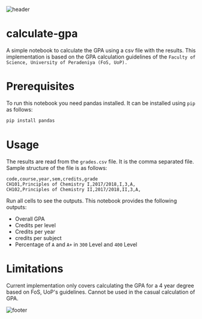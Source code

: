 ![header](https://capsule-render.vercel.app/api?type=Waving&color=auto&animation=fadeIn&height=160&section=header&text=GPA%20CALCULATER&fontSize=60)
# calculate-gpa

A simple notebook to calculate the GPA using a csv file with the results. This implementation is based on the GPA calculation guidelines of the `Faculty of Science, University of Peradeniya (FoS, UoP).`

# Prerequisites

To run this notebook you need pandas installed. It can be installed using `pip` as follows:

```bash
pip install pandas
```

# Usage

The results are read from the `grades.csv` file. It is the comma separated file. Sample structure of the file is as follows:

```
code,course,year,sem,credits,grade
CH101,Principles of Chemistry I,2017/2018,I,3,A,
CH102,Principles of Chemistry II,2017/2018,II,3,A,
```

Run all cells to see the outputs. This notebook provides the following outputs:

- Overall GPA
- Credits per level
- Credits per year
- credits per subject
- Percentage of `A` and `A+` in `300` Level and `400` Level

# Limitations

Current implementation only covers calculating the GPA for a 4 year degree based on FoS, UoP's guidelines. Cannot be used in the casual calculation of GPA.

![footer](https://capsule-render.vercel.app/api?type=Waving&color=auto&animation=fadeIn&height=160&section=footer)
